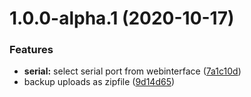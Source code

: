 # 1.0.0-alpha.1 (2020-10-17)


### Features

* **serial:** select serial port from webinterface ([7a1c10d](https://r.dre.li/henne/pidnc/commit/7a1c10dc3b26516bb8c6dea4e861b51fcdf04b1b))
* backup uploads as zipfile ([9d14d65](https://r.dre.li/henne/pidnc/commit/9d14d650cc87c060881421a8d776f50b121d94ec))
